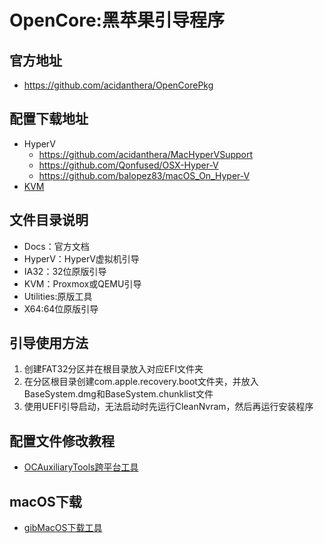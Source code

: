 # OpenCore:黑苹果引导程序
## 官方地址
- https://github.com/acidanthera/OpenCorePkg

## 配置下载地址
- HyperV
  - https://github.com/acidanthera/MacHyperVSupport
  - https://github.com/Qonfused/OSX-Hyper-V
  - https://github.com/balopez83/macOS_On_Hyper-V
- [KVM](https://github.com/thenickdude/KVM-Opencore)

## 文件目录说明
* Docs：官方文档
* HyperV：HyperV虚拟机引导
* IA32：32位原版引导
* KVM：Proxmox或QEMU引导
* Utilities:原版工具
* X64:64位原版引导

## 引导使用方法
1. 创建FAT32分区并在根目录放入对应EFI文件夹
2. 在分区根目录创建com.apple.recovery.boot文件夹，并放入BaseSystem.dmg和BaseSystem.chunklist文件
3. 使用UEFI引导启动，无法启动时先运行CleanNvram，然后再运行安装程序

## 配置文件修改教程
- [OCAuxiliaryTools跨平台工具](https://github.com/ic005k/OCAuxiliaryTools)

## macOS下载
- [gibMacOS下载工具](https://github.com/corpnewt/gibMacOS)